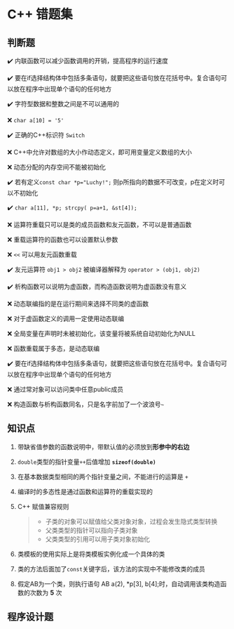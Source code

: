# C++ 错题集

## 判断题

:heavy_check_mark: 内联函数可以减少函数调用的开销，提高程序的运行速度

:heavy_check_mark: 要在if选择结构体中包括多条语句，就要把这些语句放在花括号中。复合语句可以放在程序中出现单个语句的任何地方

:heavy_check_mark: 字符型数据和整数之间是不可以通用的

:x: `char a[10] = '5'`

:heavy_check_mark: 正确的C++标识符 `Switch`

:x: C++中允许对数组的大小作动态定义，即可用变量定义数组的大小

:x: 动态分配的内存空间不能被初始化

:heavy_check_mark: 若有定义`const char *p="Luchy!";` 则p所指向的数据不可改变，p在定义时可以不初始化

:heavy_check_mark: `char a[11], *p; strcpy( p=a+1, &st[4]);`

:x: 运算符重载只可以是类的成员函数和友元函数，不可以是普通函数

:x: 重载运算符的函数也可以设置默认参数

:x: `<<` 可以用友元函数重载

:heavy_check_mark: 友元运算符 `obj1 > obj2` 被编译器解释为 `operator > (obj1, obj2)`

:heavy_check_mark: 析构函数可以说明为虚函数，而构造函数说明为虚函数没有意义

:x: 动态联编指的是在运行期间来选择不同类的虚函数

:x: 对于虚函数定义的调用一定使用动态联编

:x: 全局变量在声明时未被初始化，该变量将被系统自动初始化为NULL

:x: 函数重载属于多态，是动态联编

:heavy_check_mark: 要在if选择结构体中包括多条语句，就要把这些语句放在花括号中。复合语句可以放在程序中出现单个语句的任何地方

:x: 通过常对象可以访问类中任意public成员

:x: 构造函数与析构函数同名，只是名字前加了一个波浪号`~`

## 知识点

1. 带缺省值参数的函数说明中，带默认值的必须放到**形参中的右边**

2. `double`类型的指针变量`++`后值增加 **`sizeof(double)`**

3. 在基本数据类型相同的两个指针变量之间，不能进行的运算是 `+`

4. 编译时的多态性是通过函数和运算符的重载实现的

5. C++ 赋值兼容规则

   > - 子类的对象可以赋值给父类对象对象，过程会发生隐式类型转换 
   > - 父类类型的指针可以指向子类对象 
   > - 父类类型的引用可以用子类对象初始化

6. 类模板的使用实际上是将类模板实例化成一个具体的类

7. 类的方法后面加了`const`关键字后，该方法的实现中不能修改类的成员

8. 假定AB为一个类，则执行语句 AB  a(2), *p[3], b[4];时，自动调用该类构造函数的次数为 **5** 次

## 程序设计题

